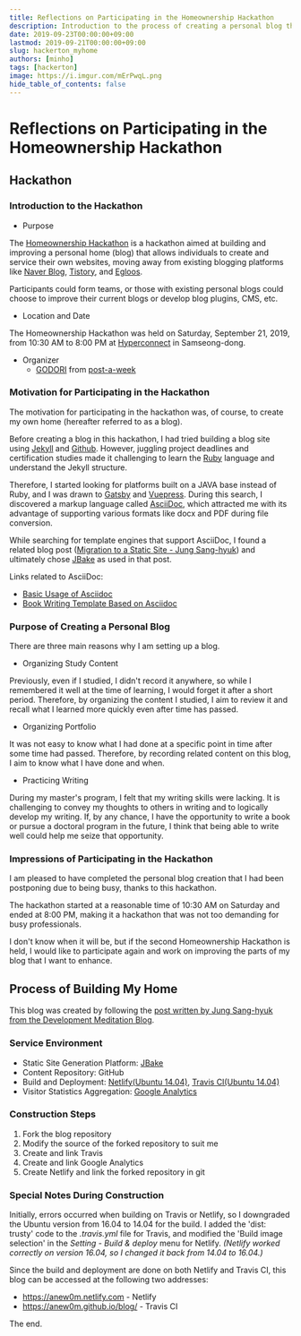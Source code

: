 ```yaml
---
title: Reflections on Participating in the Homeownership Hackathon
description: Introduction to the process of creating a personal blog through the 'Homeownership Hackathon'
date: 2019-09-23T00:00:00+09:00
lastmod: 2019-09-21T00:00:00+09:00
slug: hackerton_myhome
authors: [minho]
tags: [hackerton]
image: https://i.imgur.com/mErPwqL.png
hide_table_of_contents: false
---
```


# Reflections on Participating in the Homeownership Hackathon

## **Hackathon**

### Introduction to the Hackathon

- Purpose

The [Homeownership Hackathon](https://www.notion.so/be735a45ff444a48bd4a23a0a299e2e5) is a hackathon aimed at building and improving a personal home (blog) that allows individuals to create and service their own websites, moving away from existing blogging platforms like [Naver Blog](https://section.blog.naver.com/BlogHome.nhn/), [Tistory](https://www.tistory.com/), and [Egloos](http://www.egloos.com).

Participants could form teams, or those with existing personal blogs could choose to improve their current blogs or develop blog plugins, CMS, etc.

- Location and Date

The Homeownership Hackathon was held on Saturday, September 21, 2019, from 10:30 AM to 8:00 PM at [Hyperconnect](https://hyperconnect.com/) in Samseong-dong.

- Organizer
  - [GODORI](https://github.com/godori) from [post-a-week](https://github.com/post-a-week/blog)

### Motivation for Participating in the Hackathon

The motivation for participating in the hackathon was, of course, to create my own home (hereafter referred to as a blog).

Before creating a blog in this hackathon, I had tried building a blog site using [Jekyll](https://jekyllrb-ko.github.io/) and [Github](https://github.com/). However, juggling project deadlines and certification studies made it challenging to learn the [Ruby](https://www.ruby-lang.org/) language and understand the Jekyll structure.

Therefore, I started looking for platforms built on a JAVA base instead of Ruby, and I was drawn to [Gatsby](http://gatsbyjs.org/) and [Vuepress](https://vuepress.vuejs.org/). During this search, I discovered a markup language called [AsciiDoc](https://asciidoctor.org/), which attracted me with its advantage of supporting various formats like docx and PDF during file conversion.

While searching for template engines that support AsciiDoc, I found a related blog post ([Migration to a Static Site - Jung Sang-hyuk](https://blog.benelog.net/migration-to-static-site.html)) and ultimately chose [JBake](https://jbake.org/) as used in that post.

Links related to AsciiDoc:
- [Basic Usage of Asciidoc](https://narusas.github.io/2018/03/21/Asciidoc-basic.html)
- [Book Writing Template Based on Asciidoc](http://honeymon.io/tech/2018/02/27/asiidoc-book-template.html)

### Purpose of Creating a Personal Blog

There are three main reasons why I am setting up a blog.

- Organizing Study Content

Previously, even if I studied, I didn't record it anywhere, so while I remembered it well at the time of learning, I would forget it after a short period. Therefore, by organizing the content I studied, I aim to review it and recall what I learned more quickly even after time has passed.

- Organizing Portfolio

It was not easy to know what I had done at a specific point in time after some time had passed. Therefore, by recording related content on this blog, I aim to know what I have done and when.

- Practicing Writing

During my master's program, I felt that my writing skills were lacking. It is challenging to convey my thoughts to others in writing and to logically develop my writing. If, by any chance, I have the opportunity to write a book or pursue a doctoral program in the future, I think that being able to write well could help me seize that opportunity.

### Impressions of Participating in the Hackathon

I am pleased to have completed the personal blog creation that I had been postponing due to being busy, thanks to this hackathon.

The hackathon started at a reasonable time of 10:30 AM on Saturday and ended at 8:00 PM, making it a hackathon that was not too demanding for busy professionals.

I don't know when it will be, but if the second Homeownership Hackathon is held, I would like to participate again and work on improving the parts of my blog that I want to enhance.

## **Process of Building My Home**

This blog was created by following the [post written by Jung Sang-hyuk from the Development Meditation Blog](https://blog.benelog.net/migration-to-static-site.html).

### Service Environment

- Static Site Generation Platform: [JBake](https://jbake.org/)
- Content Repository: GitHub
- Build and Deployment: [Netlify(Ubuntu 14.04)](https://www.netlify.com/), [Travis CI(Ubuntu 14.04)](https://travis-ci.org/)
- Visitor Statistics Aggregation: [Google Analytics](https://analytics.google.com/analytics/web/)

### Construction Steps

1. Fork the blog repository
2. Modify the source of the forked repository to suit me
3. Create and link Travis
4. Create and link Google Analytics
5. Create Netlify and link the forked repository in git

### Special Notes During Construction

Initially, errors occurred when building on Travis or Netlify, so I downgraded the Ubuntu version from 16.04 to 14.04 for the build. I added the 'dist: trusty' code to the *.travis.yml* file for Travis, and modified the 'Build image selection' in the *Setting - Build & deploy* menu for Netlify. _(Netlify worked correctly on version 16.04, so I changed it back from 14.04 to 16.04.)_

Since the build and deployment are done on both Netlify and Travis CI, this blog can be accessed at the following two addresses:

- https://anew0m.netlify.com - Netlify
- https://anew0m.github.io/blog/ - Travis CI

The end.